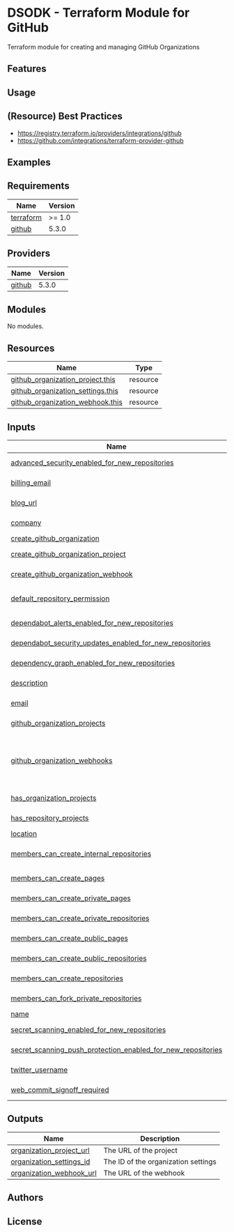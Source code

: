 # DSODK - Terraform Module for GitHub

Terraform module for creating and managing GitHub Organizations

## Features

## Usage

## (Resource) Best Practices

* https://registry.terraform.io/providers/integrations/github
* https://github.com/integrations/terraform-provider-github

## Examples

<!-- BEGINNING OF PRE-COMMIT-TERRAFORM DOCS HOOK -->
## Requirements

| Name | Version |
|------|---------|
| <a name="requirement_terraform"></a> [terraform](#requirement\_terraform) | >= 1.0 |
| <a name="requirement_github"></a> [github](#requirement\_github) | 5.3.0 |

## Providers

| Name | Version |
|------|---------|
| <a name="provider_github"></a> [github](#provider\_github) | 5.3.0 |

## Modules

No modules.

## Resources

| Name | Type |
|------|------|
| [github_organization_project.this](https://registry.terraform.io/providers/integrations/github/5.3.0/docs/resources/organization_project) | resource |
| [github_organization_settings.this](https://registry.terraform.io/providers/integrations/github/5.3.0/docs/resources/organization_settings) | resource |
| [github_organization_webhook.this](https://registry.terraform.io/providers/integrations/github/5.3.0/docs/resources/organization_webhook) | resource |

## Inputs

| Name | Description | Type | Default | Required |
|------|-------------|------|---------|:--------:|
| <a name="input_advanced_security_enabled_for_new_repositories"></a> [advanced\_security\_enabled\_for\_new\_repositories](#input\_advanced\_security\_enabled\_for\_new\_repositories) | Whether or not advanced security is enabled for new repositories. (Optional) | `bool` | `false` | no |
| <a name="input_billing_email"></a> [billing\_email](#input\_billing\_email) | The billing email address for the GitHub Organization. (Required) | `string` | n/a | yes |
| <a name="input_blog_url"></a> [blog\_url](#input\_blog\_url) | The blog URL (https://example.com) for the GitHub Organization. (Optional) | `string` | `""` | no |
| <a name="input_company"></a> [company](#input\_company) | The company name for the GitHub Organization. (Optional) | `string` | `""` | no |
| <a name="input_create_github_organization"></a> [create\_github\_organization](#input\_create\_github\_organization) | Whether to create the GitHub Organization. | `bool` | `true` | no |
| <a name="input_create_github_organization_project"></a> [create\_github\_organization\_project](#input\_create\_github\_organization\_project) | Whether to create Projects in the GitHub Organization. | `bool` | `false` | no |
| <a name="input_create_github_organization_webhook"></a> [create\_github\_organization\_webhook](#input\_create\_github\_organization\_webhook) | Whether to create Webhooks in the GitHub Organization. | `bool` | `false` | no |
| <a name="input_default_repository_permission"></a> [default\_repository\_permission](#input\_default\_repository\_permission) | The default permission [read\|write\|admin\|none] for GitHub Organization members to create new repositories . (Optional) | `string` | `"read"` | no |
| <a name="input_dependabot_alerts_enabled_for_new_repositories"></a> [dependabot\_alerts\_enabled\_for\_new\_repositories](#input\_dependabot\_alerts\_enabled\_for\_new\_repositories) | Whether or not dependabot alerts are enabled for new repositories. (Optional) | `bool` | `false` | no |
| <a name="input_dependabot_security_updates_enabled_for_new_repositories"></a> [dependabot\_security\_updates\_enabled\_for\_new\_repositories](#input\_dependabot\_security\_updates\_enabled\_for\_new\_repositories) | Whether or not dependabot security updates are enabled for new repositories. (Optional) | `bool` | `false` | no |
| <a name="input_dependency_graph_enabled_for_new_repositories"></a> [dependency\_graph\_enabled\_for\_new\_repositories](#input\_dependency\_graph\_enabled\_for\_new\_repositories) | Whether or not dependency graph is enabled for new repositories. (Optional) | `bool` | `false` | no |
| <a name="input_description"></a> [description](#input\_description) | The description for the GitHub Organization. (Optional) | `string` | `""` | no |
| <a name="input_email"></a> [email](#input\_email) | The email address (example@example.com) for the GitHub Organization. (Optional) | `string` | `""` | no |
| <a name="input_github_organization_projects"></a> [github\_organization\_projects](#input\_github\_organization\_projects) | Map of GitHub Organization Projects to create. (Optional) | `map(any)` | `{}` | no |
| <a name="input_github_organization_webhooks"></a> [github\_organization\_webhooks](#input\_github\_organization\_webhooks) | Map of GitHub Organization Webhooks to create. (Optional)<br>For list of valid events, visit https://docs.github.com/en/developers/webhooks-and-events/webhooks/webhook-events-and-payloads#issues | `map(any)` | `{}` | no |
| <a name="input_has_organization_projects"></a> [has\_organization\_projects](#input\_has\_organization\_projects) | Whether or not organization projects are enabled for the GitHub Organization. (Optional) | `bool` | `true` | no |
| <a name="input_has_repository_projects"></a> [has\_repository\_projects](#input\_has\_repository\_projects) | Whether or not repository projects are enabled for the GitHub Organization. (Optional) | `bool` | `true` | no |
| <a name="input_location"></a> [location](#input\_location) | The location for the GitHub Organization. (Optional) | `string` | `""` | no |
| <a name="input_members_can_create_internal_repositories"></a> [members\_can\_create\_internal\_repositories](#input\_members\_can\_create\_internal\_repositories) | Whether or not organization members can create new internal repositories. For Enterprise Organizations only. (Optional) | `bool` | `false` | no |
| <a name="input_members_can_create_pages"></a> [members\_can\_create\_pages](#input\_members\_can\_create\_pages) | Whether or not organization members can create new pages. (Optional) | `bool` | `true` | no |
| <a name="input_members_can_create_private_pages"></a> [members\_can\_create\_private\_pages](#input\_members\_can\_create\_private\_pages) | Whether or not organization members can create new private pages. (Optional) | `bool` | `true` | no |
| <a name="input_members_can_create_private_repositories"></a> [members\_can\_create\_private\_repositories](#input\_members\_can\_create\_private\_repositories) | Whether or not organization members can create new private repositories. (Optional) | `bool` | `true` | no |
| <a name="input_members_can_create_public_pages"></a> [members\_can\_create\_public\_pages](#input\_members\_can\_create\_public\_pages) | Whether or not organization members can create new public pages. (Optional) | `bool` | `true` | no |
| <a name="input_members_can_create_public_repositories"></a> [members\_can\_create\_public\_repositories](#input\_members\_can\_create\_public\_repositories) | Whether or not organization members can create new public repositories. (Optional) | `bool` | `true` | no |
| <a name="input_members_can_create_repositories"></a> [members\_can\_create\_repositories](#input\_members\_can\_create\_repositories) | Whether or not organization members can create new repositories. (Optional) | `bool` | `true` | no |
| <a name="input_members_can_fork_private_repositories"></a> [members\_can\_fork\_private\_repositories](#input\_members\_can\_fork\_private\_repositories) | Whether or not organization members can fork private repositories. (Optional) | `bool` | `false` | no |
| <a name="input_name"></a> [name](#input\_name) | The name for the GitHub Organization. (Optional) | `string` | `""` | no |
| <a name="input_secret_scanning_enabled_for_new_repositories"></a> [secret\_scanning\_enabled\_for\_new\_repositories](#input\_secret\_scanning\_enabled\_for\_new\_repositories) | Whether or not secret scanning is enabled for new repositories. (Optional) | `bool` | `false` | no |
| <a name="input_secret_scanning_push_protection_enabled_for_new_repositories"></a> [secret\_scanning\_push\_protection\_enabled\_for\_new\_repositories](#input\_secret\_scanning\_push\_protection\_enabled\_for\_new\_repositories) | Whether or not secret scanning push protection is enabled for new repositories. (Optional) | `bool` | `false` | no |
| <a name="input_twitter_username"></a> [twitter\_username](#input\_twitter\_username) | The Twitter username for the GitHub Organization. (Optional) | `string` | `""` | no |
| <a name="input_web_commit_signoff_required"></a> [web\_commit\_signoff\_required](#input\_web\_commit\_signoff\_required) | Whether or not commit signatures are required for commits to the organization. (Optional) | `bool` | `false` | no |

## Outputs

| Name | Description |
|------|-------------|
| <a name="output_organization_project_url"></a> [organization\_project\_url](#output\_organization\_project\_url) | The URL of the project |
| <a name="output_organization_settings_id"></a> [organization\_settings\_id](#output\_organization\_settings\_id) | The ID of the organization settings |
| <a name="output_organization_webhook_url"></a> [organization\_webhook\_url](#output\_organization\_webhook\_url) | The URL of the webhook |
<!-- END OF PRE-COMMIT-TERRAFORM DOCS HOOK -->

## Authors

## License
